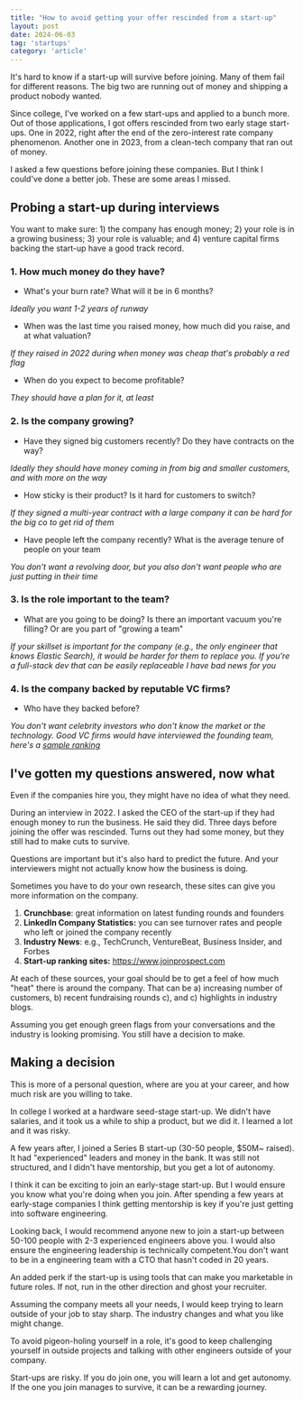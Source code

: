 ```yaml
---
title: "How to avoid getting your offer rescinded from a start-up"
layout: post
date: 2024-06-03
tag: 'startups'
category: 'article'
---
```


It's hard to know if a start-up will survive before joining. Many of them fail for different reasons. The big two are running out of money and shipping a product nobody wanted.

Since college, I've worked on a few start-ups and applied to a bunch more. Out of those applications, I got offers rescinded from two early stage start-ups. One in 2022, right after the end of the zero-interest rate company phenomenon. Another one in 2023, from a clean-tech company that ran out of money.

I asked a few questions before joining these companies. But I think I could've done a better job. These are some areas I missed.

## Probing a start-up during interviews

You want to make sure: 1) the company has enough money; 2) your role is in a growing business; 3) your role is valuable; and 4) venture capital firms backing the start-up have a good track record.

### 1. How much money do they have?

- What's your burn rate? What will it be in 6 months? 

*Ideally you want 1-2 years of runway*

- When was the last time you raised money, how much did you raise, and at what valuation? 

*If they raised in 2022 during when money was cheap that's probably a red flag*

- When do you expect to become profitable? 

*They should have a plan for it, at least*

### 2. Is the company growing?

- Have they signed big customers recently? Do they have contracts on the way? 

*Ideally they should have money coming in from big and smaller customers, and with more on the way*

- How sticky is their product? Is it hard for customers to switch?

*If they signed a multi-year contract with a large company it can be hard for the big co to get rid of them*
 
- Have people left the company recently? What is the average tenure of people on your team

*You don't want a revolving door, but you also don't want people who are just putting in their time*

### 3. Is the role important to the team?

- What are you going to be doing? Is there an important vacuum you're filling? Or are you part of "growing a team"

*If your skillset is important for the company (e.g., the only engineer that knows Elastic Search), it would be harder for them to replace you. If you're a full-stack dev that can be easily replaceable I have bad news for you*

### 4. Is the company backed by reputable VC firms?

- Who have they backed before?

*You don't want celebrity investors who don't know the market or the technology. Good VC firms would have interviewed the founding team, here's a [sample ranking](https://dealroom.co/guides/vc-investor-ranking)*

## I've gotten my questions answered, now what

Even if the companies hire you, they might have no idea of what they need. 

During an interview in 2022. I asked the CEO of the start-up if they had enough money to run the business. He said they did. Three days before joining the offer was rescinded. Turns out they had some money, but they still had to make cuts to survive.

Questions are important but it's also hard to predict the future. And your interviewers might not actually know how the business is doing.

Sometimes you have to do your own research, these sites can give you more information on the company.

1. **Crunchbase**: great information on latest funding rounds and founders
2. **LinkedIn Company Statistics:** you can see turnover rates and people who left or joined the company recently
3. **Industry News**: e.g., TechCrunch, VentureBeat, Business Insider, and Forbes
4. **Start-up ranking sites:** https://www.joinprospect.com

At each of these sources, your goal should be to get a feel of how much "heat" there is around the company. That can be a) increasing number of customers, b) recent fundraising rounds c), and c) highlights in industry blogs.

Assuming you get enough green flags from your conversations and the industry is looking promising. You still have a decision to make.

## Making a decision

This is more of a personal question, where are you at your career, and how much risk are you willing to take. 

In college I worked at a hardware seed-stage start-up. We didn't have salaries, and it took us a while to ship a product, but we did it. I learned a lot and it was risky.

A few years after, I joined a Series B start-up (30-50 people, $50M~ raised). It had "experienced" leaders and money in the bank. It was still not structured, and I didn't have mentorship, but you get a lot of autonomy. 

I think it can be exciting to join an early-stage start-up. But I would ensure you know what you're doing when you join. After spending a few years at early-stage companies I think getting mentorship is key if you're just getting into software engineering. 

Looking back, I would recommend anyone new to join a start-up between 50-100 people with 2-3 experienced engineers above you. I would also ensure the engineering leadership is technically competent.You don't want to be in a engineering team with a CTO that hasn't coded in 20 years. 

An added perk if the start-up is using tools that can make you marketable in future roles. If not, run in the other direction and ghost your recruiter.

Assuming the company meets all your needs, I would keep trying to learn outside of your job to stay sharp. The industry changes and what you like might change. 

To avoid pigeon-holing yourself in a role, it's good to keep challenging yourself in outside projects and talking with other engineers outside of your company.  

Start-ups are risky. If you do join one, you will learn a lot and get autonomy. If the one you join manages to survive, it can be a rewarding journey.